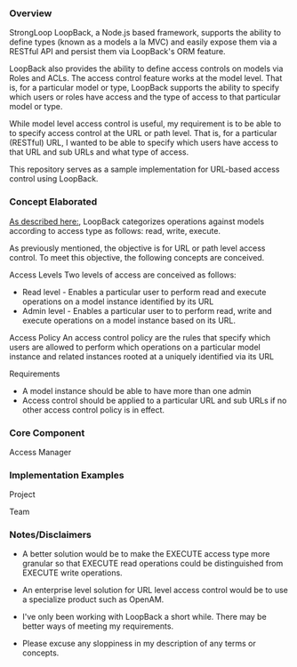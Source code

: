 ### Overview
StrongLoop LoopBack, a Node.js based framework, supports the ability
to define types (known as a models a la MVC) and easily expose them
via a RESTful API and persist them via LoopBack's ORM feature.  

LoopBack also provides the ability to define access controls on models
via Roles and ACLs.  The access control feature works at the model level.
That is, for a particular model or type, LoopBack supports the ability
to specify which users or roles have access and the type of access
to that particular model or type.   

While model level access control is useful, my requirement
is to be able to to specify access control at the URL or path level.  That is,
for a particular (RESTful) URL, I wanted to be able to specify which users
have access to that URL and sub URLs and what type of access.

This repository serves as a sample implementation for URL-based
access control using LoopBack.  

### Concept Elaborated
[As described here:](http://docs.strongloop.com/display/public/LB/Controlling+data+access),
LoopBack categorizes operations against models according to 
access type as follows: read, write, execute.  

As previously mentioned, the objective is for URL or path level access control.  To meet
this objective, the following concepts are conceived.

Access Levels
Two levels of access are conceived as follows:
* Read level - Enables a particular user to perform read and execute operations on a model
instance identified by its URL
* Admin level - Enables a particular user to to perform read, write and execute operations
on a model instance based on its URL.

Access Policy
An access control policy are the rules that specify which users are allowed to
perform which operations on a particular model instance and related instances rooted
at a uniquely identified via its URL

Requirements
* A model instance should be able to have more than one admin
* Access control should be applied to a particular URL and sub URLs
if no other access control policy is in effect.

### Core Component
Access Manager

### Implementation Examples 
Project

Team

### Notes/Disclaimers
* A better solution would be to make the EXECUTE access type
more granular so that EXECUTE read operations could be
distinguished from EXECUTE write operations.

* An enterprise level solution for URL level access control
would be to use a specialize product such as OpenAM.

* I've only been working with LoopBack a short while. There may
be better ways of meeting my requirements.

* Please excuse any sloppiness in my description of any terms 
or concepts. 

